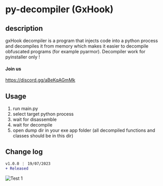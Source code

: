 # py-decompiler (GxHook)
## description
gxHook decompiler is a program that injects code into a python process and decompiles it from memory which makes it easier to decompile obfuscated programs (for example pyarmor).
Decompiler work for pyinstaller only !
#### Join us
https://discord.gg/aBeKqAGmMk

## Usage
1. run main.py
2. select target python process
3. wait for disassemble
4. wait for decompile
5. open dump dir in your exe app folder (all decompiled functions and classes should be in this dir)

## Change log
```diff
v1.0.0 ⋮ 19/07/2023
+ Released
```


![Test 1](https://github.com/OxynDev/py-decompiler/blob/729501b74702d6cb3bb795e4bb120d208d1ecc84/temp/1.png)

